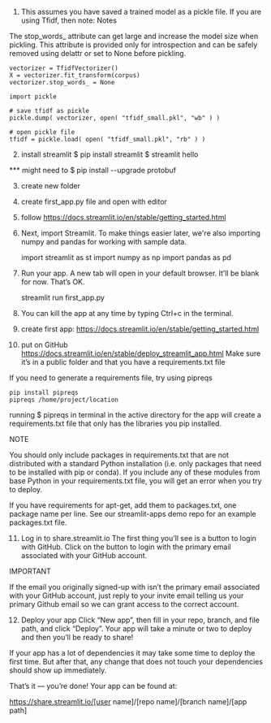 1) This assumes you have saved a trained model as a pickle file. If you are using Tfidf, then note: 
Notes

The stop_words_ attribute can get large and increase the model size when pickling. This attribute is provided only for introspection and can be safely removed using delattr or set to None before pickling. 

    vectorizer = TfidfVectorizer()
    X = vectorizer.fit_transform(corpus)
    vectorizer.stop_words_ = None

    import pickle
    
    # save tfidf as pickle
    pickle.dump( vectorizer, open( "tfidf_small.pkl", "wb" ) )
    
    # open pickle file
    tfidf = pickle.load( open( "tfidf_small.pkl", "rb" ) )


2) install streamlit
    $ pip install streamlit
    $ streamlit hello

*** might need to $ pip install --upgrade protobuf

3) create new folder
   
4) create first_app.py file and open with editor

5) follow https://docs.streamlit.io/en/stable/getting_started.html

6) Next, import Streamlit.
To make things easier later, we're also importing numpy and pandas for working with sample data.

    import streamlit as st
    import numpy as np
    import pandas as pd
    


7) Run your app. A new tab will open in your default browser. It’ll be blank for now. That’s OK.

    streamlit run first_app.py

8) You can kill the app at any time by typing Ctrl+c in the terminal.

9) create first app: https://docs.streamlit.io/en/stable/getting_started.html

10) put on GitHub https://docs.streamlit.io/en/stable/deploy_streamlit_app.html
Make sure it’s in a public folder and that you have a requirements.txt file

If you need to generate a requirements file, try using pipreqs

    pip install pipreqs
    pipreqs /home/project/location

running $ pipreqs in terminal in the active directory for the app will create a requirements.txt file that only has the libraries you pip installed.

NOTE

You should only include packages in requirements.txt that are not distributed with a standard Python installation (i.e. only packages that need to be installed with pip or conda). If you include any of these modules from base Python in your requirements.txt file, you will get an error when you try to deploy.

If you have requirements for apt-get, add them to packages.txt, one package name per line. See our streamlit-apps demo repo for an example packages.txt file.

11) Log in to share.streamlit.io
The first thing you’ll see is a button to login with GitHub. Click on the button to login with the primary email associated with your GitHub account.

IMPORTANT

If the email you originally signed-up with isn’t the primary email associated with your GitHub account, just reply to your invite email telling us your primary Github email so we can grant access to the correct account.

12) Deploy your app
Click “New app”, then fill in your repo, branch, and file path, and click “Deploy”. Your app will take a minute or two to deploy and then you’ll be ready to share!

If your app has a lot of dependencies it may take some time to deploy the first time. But after that, any change that does not touch your dependencies should show up immediately.

That’s it — you’re done! Your app can be found at:

https://share.streamlit.io/[user name]/[repo name]/[branch name]/[app path]